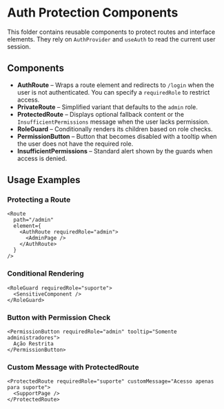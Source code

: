 # Auth Protection Components

This folder contains reusable components to protect routes and interface elements.
They rely on `AuthProvider` and `useAuth` to read the current user session.

## Components

- **AuthRoute** – Wraps a route element and redirects to `/login` when the user
  is not authenticated. You can specify a `requiredRole` to restrict access.
- **PrivateRoute** – Simplified variant that defaults to the `admin` role.
- **ProtectedRoute** – Displays optional fallback content or the
  `InsufficientPermissions` message when the user lacks permission.
- **RoleGuard** – Conditionally renders its children based on role checks.
- **PermissionButton** – Button that becomes disabled with a tooltip when the
  user does not have the required role.
- **InsufficientPermissions** – Standard alert shown by the guards when access is
  denied.

## Usage Examples

### Protecting a Route
```tsx
<Route
  path="/admin"
  element={
    <AuthRoute requiredRole="admin">
      <AdminPage />
    </AuthRoute>
  }
/>
```

### Conditional Rendering
```tsx
<RoleGuard requiredRole="suporte">
  <SensitiveComponent />
</RoleGuard>
```

### Button with Permission Check
```tsx
<PermissionButton requiredRole="admin" tooltip="Somente administradores">
  Ação Restrita
</PermissionButton>
```

### Custom Message with ProtectedRoute
```tsx
<ProtectedRoute requiredRole="suporte" customMessage="Acesso apenas para suporte">
  <SupportPage />
</ProtectedRoute>
```
